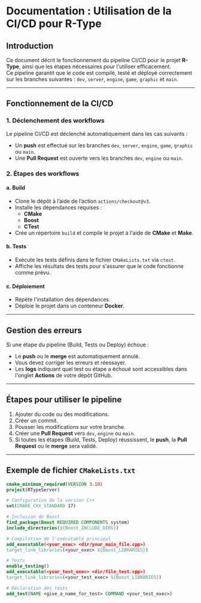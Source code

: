 # Documentation : Utilisation de la CI/CD pour R-Type

## Introduction

Ce document décrit le fonctionnement du pipeline CI/CD pour le projet **R-Type**, ainsi que les étapes nécessaires pour l'utiliser efficacement.  
Ce pipeline garantit que le code est compilé, testé et déployé correctement sur les branches suivantes : `dev`, `server`, `engine`, `game`, `graphic` et `main`.

---

## Fonctionnement de la CI/CD

### 1. Déclenchement des workflows

Le pipeline CI/CD est déclenché automatiquement dans les cas suivants :
- Un **push** est effectué sur les branches `dev`, `server`, `engine`, `game`, `graphic` ou `main`.
- Une **Pull Request** est ouverte vers les branches `dev`, `engine` ou `main`.

### 2. Étapes des workflows

#### a. Build

- Clone le dépôt à l’aide de l’action `actions/checkout@v3`.
- Installe les dépendances requises :
  - **CMake**
  - **Boost**
  - **CTest**
- Crée un répertoire `build` et compile le projet à l'aide de **CMake** et **Make**.

#### b. Tests

- Exécute les tests définis dans le fichier `CMakeLists.txt` via `ctest`.
- Affiche les résultats des tests pour s'assurer que le code fonctionne comme prévu.

#### c. Déploiement

- Répète l'installation des dépendances.
- Déploie le projet dans un conteneur **Docker**.

---

## Gestion des erreurs

Si une étape du pipeline (Build, Tests ou Deploy) échoue :
- Le **push** ou le **merge** est automatiquement annulé.
- Vous devez corriger les erreurs et réessayer.
- Les **logs** indiquant quel test ou étape a échoué sont accessibles dans l'onglet **Actions** de votre dépôt GitHub.

---

## Étapes pour utiliser le pipeline

1. Ajouter du code ou des modifications.
2. Créer un commit.
3. Pousser les modifications sur votre branche.
4. Créer une **Pull Request** vers `dev`, `engine` ou `main`.
5. Si toutes les étapes (Build, Tests, Deploy) réussissent, le **push**, la **Pull Request** ou le **merge** sera validé.

---

## Exemple de fichier `CMakeLists.txt`

```cmake
cmake_minimum_required(VERSION 3.10)
project(RTypeServer)

# Configuration de la version C++
set(CMAKE_CXX_STANDARD 17)

# Inclusion de Boost
find_package(Boost REQUIRED COMPONENTS system)
include_directories(${Boost_INCLUDE_DIRS})

# Compilation de l'exécutable principal
add_executable(<your_exec> <dir/your_main_file.cpp>)
target_link_libraries(<your_exec> ${Boost_LIBRARIES})

# Tests
enable_testing()
add_executable(<your_test_exec> <dir/file_test.cpp>)
target_link_libraries(<your_test_exec> ${Boost_LIBRARIES})

# Déclaration des tests
add_test(NAME <give_a_name_for_test> COMMAND <your_test_exec>)
